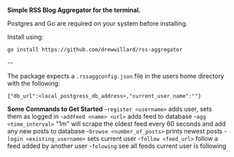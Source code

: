 **Simple RSS Blog Aggregator for the terminal.**

Postgres and Go are required on your system before installing.

Install using:

```go install https://github.com/drewwillard/rss-aggregator```

--

The package expects a ```.rssaggconfig.json``` file in the users home directory with the following:

```{"db_url":<local_postgress_db_address>,"current_user_name":""}```

**Some Commands to Get Started**
-```register <username>``` adds user, sets them as logged in
-```addfeed <name> <url>``` adds feed to database
-```agg <time_interval>``` "1m" will scrape the oldest feed every 60 seconds and add any new posts to database
-```browse <number_of_posts>``` prints newest posts
-```login <existing_username>``` sets current user
-```follow <feed_url>``` follow a feed added by another user
-```folowing``` see all feeds current user is following

